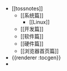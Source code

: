 - [[tossnotes]]
	- [[系统篇]]
		- [[Linux]]
	- [[开发篇]]
	- [[软件篇]]
	- [[硬件篇]]
	- [[浏览器首页篇]]
- {{renderer :tocgen}}
-
